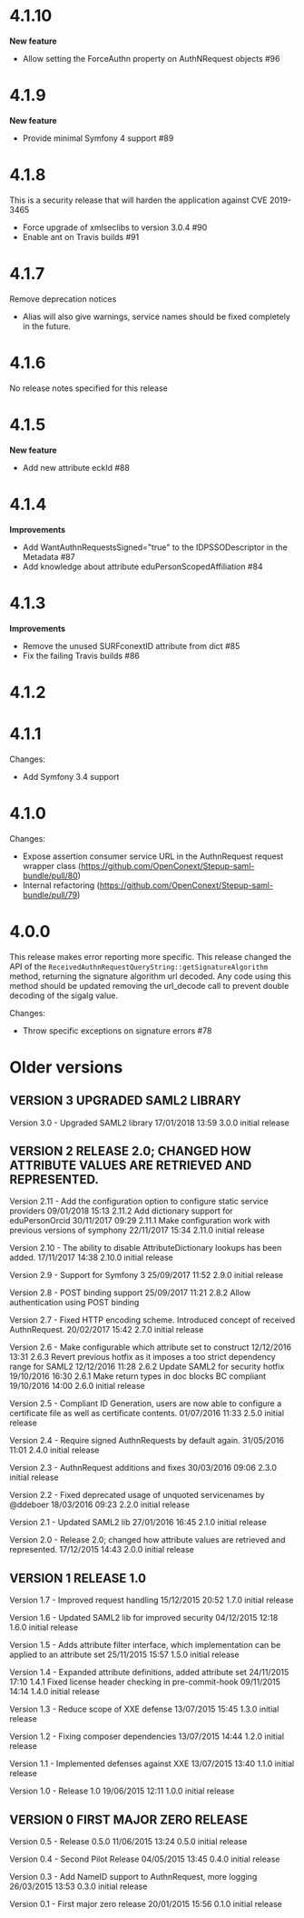 # 4.1.10
**New feature**
* Allow setting the ForceAuthn property on AuthNRequest objects #96

# 4.1.9
**New feature**
* Provide minimal Symfony 4 support #89 

# 4.1.8
This is a security release that will harden the application against CVE 2019-3465
 * Force upgrade of xmlseclibs to version 3.0.4 #90
 * Enable ant on Travis builds #91

# 4.1.7
Remove deprecation notices
 * Alias will also give warnings, service names should be fixed completely in the future.
  
# 4.1.6
No release notes specified for this release

# 4.1.5
**New feature**
* Add new attribute eckId #88

# 4.1.4
**Improvements**
 * Add WantAuthnRequestsSigned="true" to the IDPSSODescriptor in the Metadata #87
 * Add knowledge about attribute eduPersonScopedAffiliation #84
 
 # 4.1.3
**Improvements**
 * Remove the unused SURFconextID attribute from dict #85 
 * Fix the failing Travis builds #86

# 4.1.2

# 4.1.1

Changes: 

 * Add Symfony 3.4 support

# 4.1.0

Changes:

 * Expose assertion consumer service URL in the AuthnRequest request wrapper class (https://github.com/OpenConext/Stepup-saml-bundle/pull/80)
 * Internal refactoring (https://github.com/OpenConext/Stepup-saml-bundle/pull/79)

# 4.0.0
This release makes error reporting more specific. This release changed the API of the
 `ReceivedAuthnRequestQueryString::getSignatureAlgorithm` method, returning the signature algorithm url decoded. Any
 code using this method should be updated removing the url_decode call to prevent double decoding of the sigalg value.

Changes:

  * Throw specific exceptions on signature errors #78

# Older versions

## VERSION 3  UPGRADED SAML2 LIBRARY

   Version 3.0 - Upgraded SAML2 library
      17/01/2018 13:59  3.0.0  initial release

## VERSION 2  RELEASE 2.0; CHANGED HOW ATTRIBUTE VALUES ARE RETRIEVED AND REPRESENTED.

   Version 2.11 - Add the configuration option to configure static service providers
      09/01/2018 15:13  2.11.2  Add dictionary support for eduPersonOrcid
      30/11/2017 09:29  2.11.1  Make configuration work with previous versions of symphony
      22/11/2017 15:34  2.11.0  initial release

   Version 2.10 - The ability to disable AttributeDictionary lookups has been added.
      17/11/2017 14:38  2.10.0  initial release

   Version 2.9 - Support for Symfony 3
      25/09/2017 11:52  2.9.0  initial release

   Version 2.8 - POST binding support
      25/09/2017 11:21  2.8.2  Allow authentication using POST binding

   Version 2.7 - Fixed HTTP encoding scheme. Introduced concept of received AuthnRequest.
      20/02/2017 15:42  2.7.0  initial release

   Version 2.6 - Make configurable which attribute set to construct
      12/12/2016 13:31  2.6.3  Revert previous hotfix as it imposes a too strict dependency range for SAML2
      12/12/2016 11:28  2.6.2  Update SAML2 for security hotfix
      19/10/2016 16:30  2.6.1  Make return types in doc blocks BC compliant
      19/10/2016 14:00  2.6.0  initial release

   Version 2.5 - Compliant ID Generation, users are now able to configure a certificate file as well as certificate contents.
      01/07/2016 11:33  2.5.0  initial release

   Version 2.4 - Require signed AuthnRequests by default again.
      31/05/2016 11:01  2.4.0  initial release

   Version 2.3 - AuthnRequest additions and fixes
      30/03/2016 09:06  2.3.0  initial release

   Version 2.2 - Fixed deprecated usage of unquoted servicenames by @ddeboer
      18/03/2016 09:23  2.2.0  initial release

   Version 2.1 - Updated SAML2 lib
      27/01/2016 16:45  2.1.0  initial release

   Version 2.0 - Release 2.0; changed how attribute values are retrieved and represented.
      17/12/2015 14:43  2.0.0  initial release

## VERSION 1  RELEASE 1.0

   Version 1.7 - Improved request handling
      15/12/2015 20:52  1.7.0  initial release

   Version 1.6 - Updated SAML2 lib for improved security
      04/12/2015 12:18  1.6.0  initial release

   Version 1.5 - Adds attribute filter interface, which implementation can be applied to an attribute set
      25/11/2015 15:57  1.5.0  initial release

   Version 1.4 - Expanded attribute definitions, added attribute set
      24/11/2015 17:10  1.4.1  Fixed license header checking in pre-commit-hook
      09/11/2015 14:14  1.4.0  initial release

   Version 1.3 - Reduce scope of XXE defense
      13/07/2015 15:45  1.3.0  initial release

   Version 1.2 - Fixing composer dependencies
      13/07/2015 14:44  1.2.0  initial release

   Version 1.1 - Implemented defenses against XXE
      13/07/2015 13:40  1.1.0  initial release

   Version 1.0 - Release 1.0
      19/06/2015 12:11  1.0.0  initial release

## VERSION 0  FIRST MAJOR ZERO RELEASE

   Version 0.5 - Release 0.5.0
      11/06/2015 13:24  0.5.0  initial release

   Version 0.4 - Second Pilot Release
      04/05/2015 13:45  0.4.0  initial release

   Version 0.3 - Add NameID support to AuthnRequest, more logging
      26/03/2015 13:53  0.3.0  initial release

   Version 0.1 - First major zero release
      20/01/2015 15:56  0.1.0  initial release
